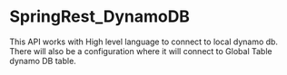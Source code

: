 # SpringRest_DynamoDB

This API works with High level language to connect to local dynamo db. There will also be a configuration where it will 
connect to Global Table dynamo DB table.
